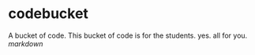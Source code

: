 # codebucket
A bucket of code.
This bucket of code is for the students.
yes.
all for you.
_markdown_

